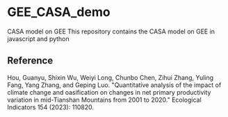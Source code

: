 # GEE_CASA_demo
CASA model on GEE
This repository contains the CASA model on GEE in javascript and python

## Reference
Hou, Guanyu, Shixin Wu, Weiyi Long, Chunbo Chen, Zihui Zhang, Yuling Fang, Yang Zhang, and Geping Luo. "Quantitative analysis of the impact of climate change and oasification on changes in net primary productivity variation in mid-Tianshan Mountains from 2001 to 2020." Ecological Indicators 154 (2023): 110820.
